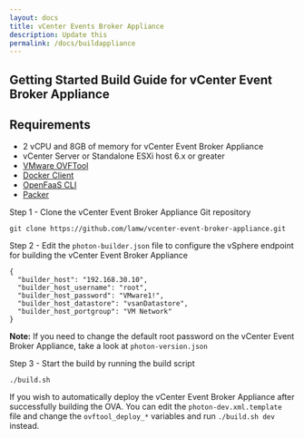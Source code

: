 ```yaml
---
layout: docs
title: vCenter Events Broker Appliance
description: Update this
permalink: /docs/buildappliance
---
```


## Getting Started Build Guide for vCenter Event Broker Appliance

## Requirements

* 2 vCPU and 8GB of memory for vCenter Event Broker Appliance
* vCenter Server or Standalone ESXi host 6.x or greater
* [VMware OVFTool](https://www.vmware.com/support/developer/ovf/)
* [Docker Client](https://docs.docker.com/v17.09/engine/installation/)
* [OpenFaaS CLI](https://github.com/openfaas/faas-cli)
* [Packer](https://www.packer.io/intro/getting-started/install.html)


Step 1 - Clone the vCenter Event Broker Appliance Git repository

```
git clone https://github.com/lamw/vcenter-event-broker-appliance.git
```

Step 2 - Edit the `photon-builder.json` file to configure the vSphere endpoint for building the vCenter Event Broker Appliance

```
{
  "builder_host": "192.168.30.10",
  "builder_host_username": "root",
  "builder_host_password": "VMware1!",
  "builder_host_datastore": "vsanDatastore",
  "builder_host_portgroup": "VM Network"
}
```

**Note:** If you need to change the default root password on the vCenter Event Broker Appliance, take a look at `photon-version.json`

Step 3 - Start the build by running the build script

```
./build.sh
````

If you wish to automatically deploy the vCenter Event Broker Appliance after successfully building the OVA. You can edit the `photon-dev.xml.template` file and change the `ovftool_deploy_*` variables and run `./build.sh dev` instead.
